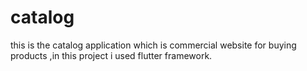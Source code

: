# catalog
this is the catalog application which is commercial website for buying products ,in this project i used flutter framework.

